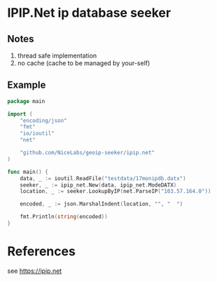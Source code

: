 # IPIP.Net ip database seeker

## Notes

1. thread safe implementation
2. no cache (cache to be managed by your-self)

## Example

```go
package main

import (
	"encoding/json"
	"fmt"
	"io/ioutil"
	"net"

	"github.com/NiceLabs/geoip-seeker/ipip.net"
)

func main() {
	data, _ := ioutil.ReadFile("testdata/17monipdb.datx")
	seeker, _ := ipip_net.New(data, ipip_net.ModeDATX)
	location, _ := seeker.LookupByIP(net.ParseIP("103.57.164.0"))

	encoded, _ := json.MarshalIndent(location, "", "  ")

	fmt.Println(string(encoded))
}
```

# References

see https://ipip.net
